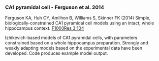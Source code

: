 ### CA1 pyramidal cell - Ferguson et al. 2014

Ferguson KA, Huh CY, Amilhon B, Williams S, Skinner FK (2014) Simple, biologically-constrained CA1 pyramidal cell models using an intact, whole hippocampus context. [F1000Res 3:104](http://f1000research.com/articles/3-104/v1)

Izhikevich-based models of CA1 pyramidal cells, with parameters constrained based on a whole hippocampus preparation. Strongly and weakly adapting models based on the experimental data have been developed. Code produces example model output. 
